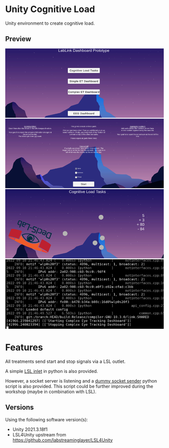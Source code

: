 # Unity Cognitive Load

Unity environment to create cognitive load.

## Preview

![menu](preview_menu.PNG)
![cl menu](preview_cl_menu.PNG)
![cl menu](preview_cl.PNG)
![cl menu](preview_lsl_outlet.PNG)

# Features

All treatments send start and stop signals via a LSL outlet.

A simple [LSL inlet](lsl_inlet.py) in python is also provided. 

However, a socket server is listening and a [dummy socket sender](send_sensor_data.py) python script is also provided. This script could be further improved during the workshop (maybe in combination with LSL).

## Versions

Using the following software version(s):

- Unity 2021.3.18f1
- LSL4Unity upstream from https://github.com/labstreaminglayer/LSL4Unity
